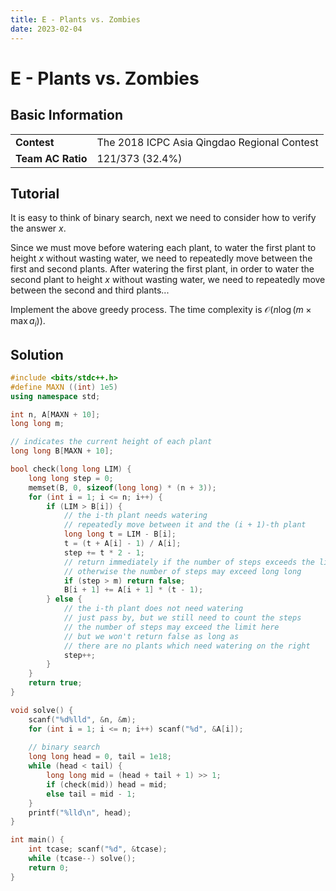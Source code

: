 ```yaml
---
title: E - Plants vs. Zombies
date: 2023-02-04
---
```


# E - Plants vs. Zombies

## Basic Information

<table>
<tr>
<td><b>Contest</b></td><td>The 2018 ICPC Asia Qingdao Regional Contest</td>
</tr>
<tr>
<td><b>Team AC Ratio</b></td><td>121/373 (32.4%)</td>
</tr>
</table>

## Tutorial

It is easy to think of binary search, next we need to consider how to verify the answer $x$.

Since we must move before watering each plant, to water the first plant to height $x$ without wasting water, we need to repeatedly move between the first and second plants. After watering the first plant, in order to water the second plant to height $x$ without wasting water, we need to repeatedly move between the second and third plants...

Implement the above greedy process. The time complexity is $\mathcal{O}(n\log (m \times \max a_i))$.

## Solution

```c++ linenums="1"
#include <bits/stdc++.h>
#define MAXN ((int) 1e5)
using namespace std;

int n, A[MAXN + 10];
long long m;

// indicates the current height of each plant
long long B[MAXN + 10];

bool check(long long LIM) {
    long long step = 0;
    memset(B, 0, sizeof(long long) * (n + 3));
    for (int i = 1; i <= n; i++) {
        if (LIM > B[i]) {
            // the i-th plant needs watering
            // repeatedly move between it and the (i + 1)-th plant
            long long t = LIM - B[i];
            t = (t + A[i] - 1) / A[i];
            step += t * 2 - 1;
            // return immediately if the number of steps exceeds the limit
            // otherwise the number of steps may exceed long long
            if (step > m) return false;
            B[i + 1] += A[i + 1] * (t - 1);
        } else {
            // the i-th plant does not need watering
            // just pass by, but we still need to count the steps
            // the number of steps may exceed the limit here
            // but we won't return false as long as
            // there are no plants which need watering on the right
            step++;
        }
    }
    return true;
}

void solve() {
    scanf("%d%lld", &n, &m);
    for (int i = 1; i <= n; i++) scanf("%d", &A[i]);
    
    // binary search
    long long head = 0, tail = 1e18;
    while (head < tail) {
        long long mid = (head + tail + 1) >> 1;
        if (check(mid)) head = mid;
        else tail = mid - 1;
    }
    printf("%lld\n", head);
}

int main() {
    int tcase; scanf("%d", &tcase);
    while (tcase--) solve();
    return 0;
}
```
